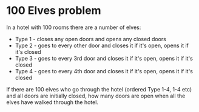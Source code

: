 # 100 Elves problem

In a hotel with 100 rooms there are a number of elves:

* Type 1 - closes any open doors and opens any closed doors
* Type 2 - goes to every other door and closes it if it's open, opens it if it's closed
* Type 3 - goes to every 3rd door and closes it if it's open, opens it if it's closed
* Type 4 - goes to every 4th door and closes it if it's open, opens it if it's closed

If there are 100 elves who go through the hotel (ordered Type 1-4, 1-4 etc) and all doors 
are initially closed, how many doors are open when all the elves have walked through the 
hotel.
